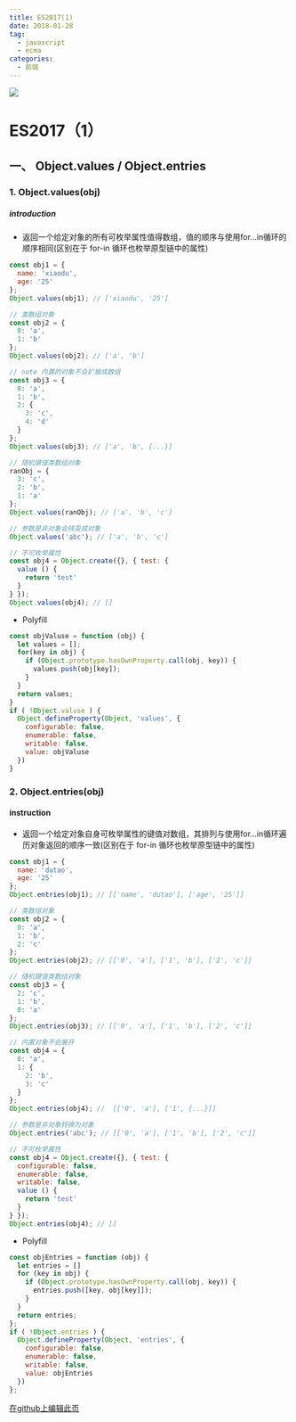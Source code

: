 ```yaml
---
title: ES2017(1)
date: 2018-01-28
tag: 
  - javascript
  - ecma
categories:
  - 前端
---
```

![](/imgs/javascript/theme/ecma.png)

# ES2017（1）

## 一、 Object.values / Object.entries

### 1. Object.values(obj)

##### introduction

* 返回一个给定对象的所有可枚举属性值得数组，值的顺序与使用for...in循环的顺序相同(区别在于 for-in 循环也枚举原型链中的属性)
```javascript
const obj1 = { 
  name: 'xiaodu', 
  age: '25'
};
Object.values(obj1); // ['xiaodu', '25']

// 类数组对象
const obj2 = { 
  0: 'a', 
  1: 'b' 
};
Object.values(obj2); // ['a', 'b']

// note 内置的对象不会扩展成数组
const obj3 = { 
  0: 'a', 
  1: 'b', 
  2: { 
    3: 'c', 
    4: 'd' 
  } 
};
Object.values(obj3); // ['a', 'b', {...}]

// 随机键值类数组对象
ranObj = { 
  3: 'c', 
  2: 'b', 
  1: 'a' 
};
Object.values(ranObj); // ['a', 'b', 'c']

// 参数是非对象会转变成对象
Object.values('abc'); // ['a', 'b', 'c']

// 不可枚举属性
const obj4 = Object.create({}, { test: {
  value () {
    return 'test'
  }
} });
Object.values(obj4); // []
```

* Polyfill 
```javascript
const objValuse = function (obj) {
  let values = [];
  for(key in obj) {
    if (Object.prototype.hasOwnProperty.call(obj, key)) {
      values.push(obj[key]);
    }
  }
  return values; 
}
if ( !Object.valuse ) {
  Object.defineProperty(Object, 'values', {
    configurable: false,
    enumerable: false,
    writable: false,
    value: objValuse
  })
}
```

### 2. Object.entries(obj)

#### instruction

* 返回一个给定对象自身可枚举属性的键值对数组，其排列与使用for...in循环遍历对象返回的顺序一致(区别在于 for-in 循环也枚举原型链中的属性)
```javascript
const obj1 = {
  name: 'dutao',
  age: '25'
};
Object.entries(obj1); // [['name', 'dutao'], ['age', '25']]

// 类数组对象
const obj2 = {
  0: 'a',
  1: 'b',
  2: 'c'
};
Object.entries(obj2); // [['0', 'a'], ['1', 'b'], ['2', 'c']]

// 随机键值类数组对象
const obj3 = {
  2: 'c',
  1: 'b',
  0: 'a'
};
Object.entries(obj3); // [['0', 'a'], ['1', 'b'], ['2', 'c']]

// 内置对象不会展开
const obj4 = {
  0: 'a',
  1: {
    2: 'b',
    3: 'c'
  }
};
Object.entries(obj4); //  [['0', 'a'], ['1', {...}]]

// 参数是非对象转换为对象
Object.entries('abc'); // [['0', 'a'], ['1', 'b'], ['2', 'c']]

// 不可枚举属性
const obj4 = Object.create({}, { test: {
  configurable: false,
  enumerable: false,
  writable: false,
  value () {
    return 'test'
  }
} });
Object.entries(obj4); // []
```

* Polyfill 
```javascript
const objEntries = function (obj) {
  let entries = []
  for (key in obj) {
    if (Object.prototype.hasOwnProperty.call(obj, key)) {
      entries.push([key, obj[key]]);
    }
  }
  return entries;
};
if ( !Object.entries ) {
  Object.defineProperty(Object, 'entries', {
    configurable: false,
    enumerable: false,
    writable: false,
    value: objEntries
  })
};
```

[在github上编辑此页](https://github.com/Iwouldliketobeapig/hexo-dt/edit/master/source/_posts/Ecma/es2017.md)
